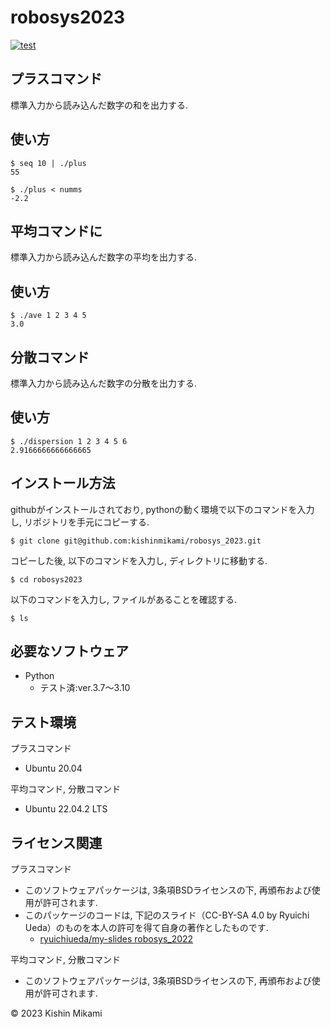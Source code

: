 # robosys2023
[![test](https://github.com/kishinmikami/robosys_2023/actions/workflows/test.yml/badge.svg)](https://github.com/kishinmikami/robosys_2023/actions/workflows/test.yml)


## プラスコマンド
標準入力から読み込んだ数字の和を出力する.

## 使い方

```
$ seq 10 | ./plus
55

$ ./plus < numms
-2.2
```


## 平均コマンドに
標準入力から読み込んだ数字の平均を出力する.

## 使い方

```
$ ./ave 1 2 3 4 5
3.0
```

## 分散コマンド
標準入力から読み込んだ数字の分散を出力する.

## 使い方

```
$ ./dispersion 1 2 3 4 5 6
2.9166666666666665
```

## インストール方法
githubがインストールされており, pythonの動く環境で以下のコマンドを入力し, リポジトリを手元にコピーする.
```
$ git clone git@github.com:kishinmikami/robosys_2023.git
```
コピーした後, 以下のコマンドを入力し, ディレクトリに移動する.
```
$ cd robosys2023
```
以下のコマンドを入力し, ファイルがあることを確認する.
```
$ ls
```

## 必要なソフトウェア
* Python
	* テスト済:ver.3.7～3.10

## テスト環境
プラスコマンド
* Ubuntu 20.04

平均コマンド, 分散コマンド
* Ubuntu 22.04.2 LTS

## ライセンス関連
プラスコマンド
* このソフトウェアパッケージは, 3条項BSDライセンスの下, 再頒布および使用が許可されます.
* このパッケージのコードは, 下記のスライド（CC-BY-SA 4.0 by Ryuichi Ueda）のものを本人の許可を得て自身の著作としたものです.
	* [ryuichiueda/my-slides robosys_2022](https://github.com/ryuichiueda/my_slides/tree/master/robosys_2022)

平均コマンド, 分散コマンド
* このソフトウェアパッケージは, 3条項BSDライセンスの下, 再頒布および使用が許可されます.


© 2023 Kishin Mikami

